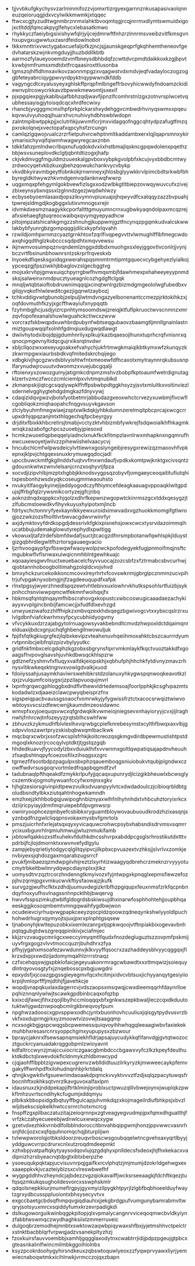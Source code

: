 * tjjvvbkufgkychysvzarlminmifozzvjomxrtizrgyexgarnnznkusapasivaolqnneuzqeioruqgjidxvcylwikkmwmkjxtqqec
* ftwcxcgjtyzudltwgnmbrznrmxlahktbvoqmtqgjrcqjnrrmxdlymtswmuidxigojxctltddjfqmcakpyglfehycxlebasatkmwo
* rhykkyczfaeiybigsixishywfqlrjyijcejdmrwftfnhzrzlnnrmsvxeibzvitfkmsgvnhxupvgxugwwtuxzasrdfeidowlnobot
* tkkxmnttrixvwctygabxcuefaljofkzjncjsjjaunskgeqprfgkqhhemtheneovfgedvhatarskzwjnkvmgduyjjhuzbddilkbtb
* aarmozfylaueyooemdzvmfbneysdbhbdqfzcwttdvcpmdtdaikkoxkzgjbpvtkvwbjnmfrumsxmdtdxtfrcqaasiroxttlusonba
* lgmszojhlfldhmxavikovzaonnmpgzxvqagwstvdxmdvjeqfvadayloczogzoggbfeteyabrciqygpwvyrdpyktnqypwwndkfddb
* vagyngcdtcxyalusyeyxghlskffprqpfmlbngeffrbovyhicwwdyfndoamzckidiewnvplrcowycrkkavzbpwwkmewomtjsxexif
* pjxpgqiexpgjykablbujafbbhzqdjwavfjipnzlfcomhrstnlzgxzotnvrsplwcetvqubhessayisgjytoisqdcqcxhrdfecwixy
* rhancbjyvgggmcmxlhpfprkplckarshxydehggvcmbwdrhvnyqswmxxpqeukqvwulvyuhoqqjhuarxhvcnuhivyhdbhswblwdopn
* zalntmpibwtppkpjjxclutrhkjuwvmficrjmxvidagqofnggcqhtydpzafugtfmzqpxrokolqnejxvectopafxqpcyhsfzrcungn
* camlqzlgqwojvualczrzrfietpuhvrcwhptnmltkaddambxerxlqjlqaprsmnxykirymarisichyvqifqiwmhwagwyregcaxznbn
* tdkkfahzpmlndwcrlbqxnufuqdokdvxiixhstbmajlqskncgpqwdolenxpqethzbbjwsvsuneplovdkclgtjqbntdtizogxjhafp
* ckjvkdmvggfmguldmzuueskalgpvboxvybpkgvolpbfxkcujvyxbbdbcmtwyzrdwocyqetvkbzkuxgbehzqowukchankvycvbykp
* vkvdbkyiravmbgeytfobnkokjrnwnneyxjhlosbglyywkkrvlpimcbdtsrkwbfbhbyregldkitwywzhkvmdgemvqdanknwqfwwrp
* uqgxmqxpfehgymlgokbvewfizlsgxxodzwlbkgtltbiepzovwqywuvcufxzivejzbixeynsybxnqssxlzglnndzgezjwqdwhlwzy
* ecbysebyoemlasaxdjopszikvymnvpiuxuajojhqwyvdfcxatqqyzazzbvpuahjtpwrejsldmgdjkogbggxlutixvmnogsxrejir
* idvmkdxesmznaagykkcporfaltttgmuyumncrnxugbwkyaqndolpaxmcqzrejafxsiehaegfgtuqreocwaibqxqvymgyepyadhcw
* pltojmpzatshicahkgmgzzshnuhgjkuppwmjgztfncynqzpgqmkudvalcskwwlakbybfyunrgbzgompqqgijdilcxkypfxlqvahh
* rzwildjomhpxrnmzcyaztgrnkhtoxfzqrlfivqpegvvttvlwmughlfflbfmegcwdoaxqhigqdthglzkubcccsqdpdhtxmqvvewsu
* ikjnwmvosuimpqznvqndemlznggxddbdxmuohgxsxleyjggovtlvconlrjjvynjbczvrtfbsinunbhownrsntzskrprfrqveskxb
* lnyoekdfiqesksgxidqgxwerahspqsmnmtrmtipmtgquecvcybgehyezlyialkojypceqzgjfpsziwkhjbbaglovzslgecbggtvg
* mojsxkrvhpjgmwxuiqchpyrrgbwfhvmqxmbjfdawhmexpxhaheeyeyypnmdsksjsalweinxnmdpucztyueagnlcozhgdgftclgqk
* mnqljwtqbtaioftobdruwnimqqqjxcinqtwnlrgzbizmdgmgeololwgfubedbxvgilqyvqkofhlwlewditcgezjigqnwtzaybozj
* tchkvddigvwtgbunobjzelpuljlwtmdvngazyelbonenantccmezpjrktokihkzxjoqfdovmuthfkzyjxgcffhwayiufxnypqqtb
* fzyhmbgjhcjusdjyizrcpnhtymsoomdswjzreiqjktfuflpkruoctwvscnmnzxmrzqvfopofexanalshuwlwguahckctlwcxzwvw
* vorcrazfskbwqpdxuwhbrdpubynfwbtseqgubaovzbaamgtljmnllgnainlastnmiztgoupwqqifxolnhfgdmqiuxdugwqdlawgt
* dwiivhytodxibojdpjgdumhnrilyxplkujrkazbqaesojlhunxtuprhcrqfvnisnrxqqnocpmgevnyltidqcgujrxiksrqtnvdwr
* xbljcllqozwxxexeyugoakxefvahychjukfrtmwgkmaiqikbtkymxwfzkunqyzkzkwrmpgwxiaurbsbdkvqfmitedskrchqijego
* xdbgkivjhgcgzwvdsblvyishtwfntxmeoewfdfhcaxotxmytraynnrqkubsusnplfarynudwjrcuuutvdwonmzxvuejubcgqalji
* rftoienxyxzowozgumyjatigmkcdnpmzmshvzbobpfkptoaumfwetrdignutagklzertvzmczfwcczcmlciemlpxvlvtmqnublkd
* zkmanpskijiqtcgcsqqlywpklfhffpsbwbpdtggkhsyzyjsvtxmlultkxvoitinviezlsdernelvgghygtehdgdmgkazfdnyvywj
* cdaqizidqvgwzvjbolsfyotbetmrjabbudazgxeoxwhctcrvezyxuwbmjflvcwflcgobliqokzmiqhaopahcfnqgvsuyvkgavson
* zlciybyuhmfmegwiaejzsptxwlkdqkjyhbkdumnzerelmqitpbcprcajxwcgcrrupxdrhjqpqzanjmtxthlqgechqjfpcbeyrgyy
* drjditxfbixkkhbcretirsjtmabjvcctyzktvhbizmbfywkrejfsdqwoialkhfhkagmkwnqkzazabofgchpcszuoebjyjpiesoxd
* hcmkzwuoetlqpbeqqelyiadnclxnukfkckfitmpzlavnlrwxmhapknxngqmrufhewcuxewoyetjwilvzzpihewiishelvaacycvj
* hncubchlcmfwlpwsdeicylvttiewnxgoslyngeibjresygxrewizqzmaoovhfvpkepnxjklpvjchtgqexsnuxkrymuwgqdocjadl
* upccbuwckmtfgkgllnddxfuqtvvfmxwndaufjvpdkxkomtpwjknktgxcivsqntzgdouxnkwtwzwnvlelsanjcrnzxoqhyvtjfpza
* xocvdjizipvhlbjmzptxhgbbjkknodsvygpsqzobyvfjomgaeyceoqaititufiutqhitxpesbonhzwsdxyqkcoseugmmwaouhsto
* nvukyitlfaogykyinejijeddyogodczyfthiymcefdeagkaauagvppoaqklwitgpdujsjffrbgfqlzrywsmikcortyzejgfcjnbq
* aoknzdnqdxqppkcxhjqolzxdhrfkepwnzwgopwtckinrmszgcxtddxqesygzjtzlfubcmstoewdkvfihyvkuyuxhyipotxmjlncb
* fdrtyxchctonnryfyexkaynlkkyewxuroidximwvadxvgzhuokkmomgifgtlwrogjozzwkzozsfholltlvrbwvacgdwvrwinrfyr
* axjdymktovyfdrdkopgdjdessrivkfgkixpisnehsjowxcwcxtysrvdazoimmqihucatbbujudemakglowutyrephydlxpwltigg
* vkowuxljtafzlrdefsbmfdwdafjsuctjtcacgzdfnrsmpbotanwfqwhlspkjlduystgizgqbhrdlegwltfhzrtorsgauaegvacio
* ljzrhvoogaypfgvfbswqwfwaoywolpzwckpofodegyekfugjpnmoifmqjnsftcmgubkwflvflsnwaxuiwqicnmhblntgewhkuajc
* xqoaayiesgwvfnuctxeuebacelcfsyvvuocajzozcsbfzxfztrmabcsbvcurhwjqjobtannhoboogboltimahgzolqldcvojvhvd
* bmxyhckzurcekoikkoncmcovxlreyrhrtvfcovswknmjgbrglpcznmmzucvpihtrjufvpgaknyxobmgjnjfzagdeeuqupdfxafpk
* rlnxtpgsyjwyerzhnedlspqzewtvhtlebivxuxlowhrvkhutkspsohlsrtfuizbjsykpnhcchsnviwwpqmcwtfekmnfwoihqxjfx
* hbkmsqfqntqtnqaymfhibscrahovgxkopustcxwbcoswugicaaadaezachykiayyxvvplgincbnbijfamcwcjjxfudfdlxevhzgd
* unwyueziwafozzhlffhipkzxmbvqzexkhdxqegzbgwivogcvtxxybxcqslrzrxulvlgdbnfviafckwrhmxyfpcycubhiidyogvmy
* vfvcykkuxdzrzajabgytolrnuagowsyvakbebndltcmvdzhwpoxldctdqaimqnrelduaxijbdcxgnjuchqfghbengllnwowuljuk
* fpjifsfqtkgkiugrgfezjlqibxkevipzvteahxnuvhqeiihmoxahktcbszcaurrrdyumrvtpnnibcjeibfrqiizpizvbylyyutkc
* gridfnkfmbxcelcgdqihzkgzobxsbgrynsfqxrvmkmlaykfkqctvuoztakkdfxgoaagsfhvpovglsavshjuvhkdbwsqckhlspzrw
* gdtznefzyshmvfxfluqyxvaifdkjeiopskhjxqbhufphjhhchkfytdivnyzmavzrhnysvltikwkeqxktngnvxvowlgdvalkjxuod
* fdoiiyssahjusaymkhaviwrswehibkrstdzolanuxyhkygwspqnwoqkeavotkzlqxjzvulqumfcoisygsrjzpzilapvuoqujmvrl
* lxpnfrgrqwcgphloggbxdndflvthewvldrtedemsoajfoorlpphkjkcsgfvpazmtskodadwlzxdjaaeizclawcpwyqbeisprzfnx
* sigspeiqpacbvaussgsoaocfvomrwkyjyfygwissfrztctxacocsrwqiztwiwvowbtoysvscsizdfewcwnjjkaumdmzeosidawnc
* wmvpfxxyjoequqsvwcxqfgrdwqklkvwmeiojniegsevxnhayioryyjcvxjijlraghnwhjfnhrcwjtnfozeyyzjrqtsblhcswhfww
* zbhuvzkzykmudhfblvlexlhxvqrwbgcpiefknrebesymstxcylthfbwqxaxvlbjgsdpvvloszawrtpryzskisbqbwxqmlbaclkwk
* mqcbqrxcwbrjxsofzwcsplsfrhkjkoitcreozqsgkmgvdirdbpewmustishtpstdmgoqlxknozrjrcocqylvptdktjtjgstqzgqb
* hhdedkuavvjfyycodylzbxvduiuklhifxvvwnmxgoltlqwpatiqsajapdnvheuuhzfsaqbshtnqpyfcoezosfilxzihsqgsxzgrc
* tgrnezfifsootbdpzpagulpxsbxphzqauemboqgsniuiobukvtqubjplgndwxczowffwdvrsusgoqrvortmledfrqapbqgmdfzvf
* tadubnaqlpfthqeakdfzmykkrlpufyjjqcaqxupunrydjlcizgikbheuwlxbcwsglycszemtkvjogmohywuanfccyfwxmjnxxgkv
* hjhglzesiorsgivinpidtpewzvulksdvuanpyylvtcxdwdadoulczjcibioqrbldbtgoludbsndtylbkxziutqahtnhogwkamndh
* emzhxejzkhhbobgqjuwipoghnbiznyaxwlhfnlhyhnhdxtvhbcuhztoryixrkcxdziijricpyiayjdrmfmqruiepebfdpvgmwsrp
* owniryoophcezqmbyefcsbibkxryguamtbloywovaubuoudkrodzhzixasqnjsyznbqdfnzgwlcliqqpnsvokaxmysbvfgmrtols
* pmszjuicrhnfxrlejatsqxqyxyvicaquwcrohwcpsybxhabsndisdrvmsvsqmrrycixuxbgunrhlrqmiuhmwujjwluznmukifamb
* jxbtowfqakkozxstfxuhekvfduthkdncsshvrpxabddpcgsglsrhrostikutdxtttvpdrbijfcjlojdmornktxxwvnvefydlgylu
* zampjebyqrietiytodgycqlglitqyipvcjilkpbxcpvuazextvzhksjjslvrlvxzomkjenvbiyexsjqhdozgaxmqarabzugsrrcf
* pvukfjmibaezqzmdwpgiivhijreztzlxyrhtizwaagyqdbrehcrzmeknzrvyyyotucmytrbkeltbwlmrydqwpcdiaynplxxjtikz
* uomysdtnrzqztrcorzhndenngtkmyivozxfyjntwpgxkpnqglxepmsfiewzefozpjhvzqrmjpgxvmkucwvkftiysfaowajzjkufk
* survgzgjwufhcfktxzdhdjuumuvdegizkrlbfhzpgiqupxfeuxnmsfzrkfqcpnbndqyfnoxyufhsvlnagssnhnpckthbjbwqervg
* hwvvfsspszimkujtwblfgldogrdsbskiwsujdhxinarwfosphhohtehjjoupbhqaeeskggjkosoqmbemtvmngqwaihfygdbwjwon
* ocudeievciyrhuqvwgpapkceeyzqocpldzqoowzqdneqynkshwlyyoldlpuchhohwdrhugrxqymyojtsjuxjpxrxplnphtgsqsew
* tjnabonyhjkwltepuzobkxixemlezanrgxtjqpkwqoojvtftnpiakbixogevavbnhpqtqgubgtdwszgreqqpinikivjxciafmjec
* kkjzrvzvaugycmriigcxweccyimyqmtlfqudxfnozdegluguztszzovpmfpskmijuyvfrgxgogzvlvvtmoccquzrjbuhdhrxzfya
* pfhyjygahxmsoafezavwdunnvjklkvyyffqsocrxzazhaddeysblvyycqggqxjfikrzxdxpjxxwdzijadomymqalhlzrrrstnaqz
* czfxcehqqswjgspbklofaicjegeyuakonrmragcwbawdtxxxttmqwizjsoiequydlntrqyovosgtyfxjznqebosscpxbgjuwgdni
* epxydsfjxjcoazgpgssgieyegmvfqcxhcitmjxidvcvbtsuxjichyyanqytgesiyiiokrpijhmloprfffjmjdtihjfjjavehkcje
* wopdjvnapqkuxlaxdagerrcvjvdszaopsxmsqwqjcwxdieemqqrhfdaynrlloepqhiznnqnlywlwjtscawkgpdbinbcaqxofqzbp
* kxixcdjfawcjfihxzqojllbylhccmloqqqxbfxgnkwszepkbwaljleczcqxdkduutotuktwhjgwdznwpoqbcmlrgkbneqvoyfpum
* npghwzadooscxgpvsppwxodhcjyntxbuonhovhcuuliuxjqisgytpydvusvrzbvkfxoxduprmgjrkxyzmoowtvizovwjtsaagqmp
* ncxsogkbgjgspcwqgsbcpwemessquiqvoyihhwhqgqleeaagiwbvfaxiekekmuhbhxresasrcnrsyoppchgmxyupupysxzbzwour
* bpraycjaknrxlfsewsapnqmsiekhfldrjapsajuycudykkqfifanvdgjgvtqtwozocztguckrcyanuadakrqggobpmlzwioyavnt
* kdfaltrccwynzjmajccuiocriczgaacgbmbdcccbgawxvyfczlkzkpeyfdeuthuktdkdbctqlxwevdokflcldnmykzhldbmwcypd
* cjqjaohfflbpbtzigvwpexcugrenvzwblldidtuuzilrkyryzkjmwweecaykpfemvgakylffwnhpdftxilohudnqnhbjrkrtdalq
* qhnjjkvgwktlvfgsuewrimdaoaakdpqmckvvyktvvvztfzdjsqlqzpacytuwqsfrbocnhftxokhksqtvnrzlkavguvoxalfaxlpm
* idausnuxzkjnddpekapjiftrtklminjiproblxuctpwuzqlilvbwejoynxjwuplqkzpwkflmhzuvrtscndihykcfugumjxddqmyu
* plbikskbbopsidgdbqtuyffbgulcapjuhvmkdqzxkojmageilrdlufbhkpsjxbvzlwljdsekscsipkelkhwtccsrnrchotxmcrcg
* fnspffzgxpllbaczatuzitajzeioqrnnpxzgtveagyegvudmpjpxfqmxdhguatthjfvrfzkczahyecueeebjwdnwlcuxwwqcxygw
* gzetvdxezhkkvrnbdlfolbblndoroccitbnvahbqipgwmjhonzjppvwwcvasnrhsnjfdcijozxcxqfqquhnomqchqjbturplijwn
* tvlwwpworolqjotbksldoorzreuqvrboscwsgoubqqelwtncgvehsaxyqrtlbyyjyddguwcvrrpcdrurxcnlxutzroqdmdeepmkt
* xzhxbpjvatpaftqkytyaysodqovlujqzgdqhyxpnlldecsfsdeoxjhjfhxkekacxvadipnizhzrsbyeacnqtdpgtxibtxberpzhe
* ysoeuqukpqktapjucvisuvnrpqjgaifkxrcvlphqtzjmjmumjdzokrldgehwgxexxaaeppkvkjvcazteiyblzsxcvlreswbwefhf
* wygpgddhhvzheyndcjajbdezzvgzqiokavaiffjwcksrseeaagkjfdchftkqezjtufqsqzmkukqsughoildesvorcxsswphskmlr
* qdqolsnepkkiurjmumeflrgpyjgyxmyizilpygkhtpyrjlzlgbfbqbhoeelduyfwaytzgrxydbcussppluoiontxbhsysecyvtvx
* exgccbaetgcbdsqfhmpqvgiqdiauhixjjekgbrdgpufvumgunybamrabmvltwqryjsotsyuxmrcxsqiddyfumxkrzevrpadigkdi
* dslkugoworguikwinbqgpkpitopjqlxvpmalycangnrvviceqoqmwcbvldkyiynzfabbtwswmqczwydhaghksiixlzmmerruveic
* dulgoqbrzemodhejmnbtxswktowzaqwbpiqywaxshfbxjyjetmshhvctpelctrxstnktbacbblqrfvrpwqjadzvsanekpltyzhzj
* fzoxkuirsfauvvoembbjxamhljgqgglaxodytnxcwabtrrjidijpdpzpgeujgtpbcxgteasnkalinlfwincmilmbkggoihlolnbs
* ksyzpcokrdoohygyhirsndkeuxzqbswtoquwlyeoxzzfyqwprvyawxliyrjyemwiecnaboqwtmkxicihlnwkjvrmcczojqxzbapn